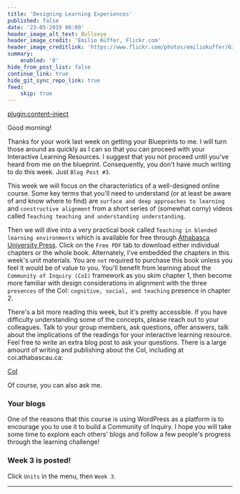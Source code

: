 ```yaml
---
title: 'Designing Learning Experiences'
published: false
date: '23-05-2019 00:00'
header_image_alt_text: Bullseye
header_image_credit: 'Emilio Küffer, Flickr.com'
header_image_creditlink: 'https://www.flickr.com/photos/emiliokuffer/6384294717/'
summary:
    enabled: '0'
hide_from_post_list: false
continue_link: true
hide_git_sync_repo_link: true
feed:
    skip: true
---
```


[plugin:content-inject](/edci335/home/_important-reminders)

Good morning!

Thanks for your work last week on getting your Blueprints to me. I will turn those around as quickly as I can so that you can proceed with your Interactive Learning Resources. I suggest that you not proceed until you've heard from me on the blueprint. Consequently, you don't have much writing to do this week. Just `Blog Post #3`.

This week we will focus on the characteristics of a well-designed online course. Some key terms that you'll need to understand (or at least be aware of and know where to find) are `surface and deep approaches to learning` and `constructive alignment` from a short series of (somewhat corny) videos called `Teaching teaching and understanding understanding`.

Then we will dive into a very practical book called `Teaching in blended learning environments` which is available for free through [Athabasca University Press](http://aupress.ca/index.php/books/120229). Click on the `Free PDF` tab to download either individual chapters or the whole book. Alternately, I've embedded the chapters in this week's unit materials. You are `not` required to purchase this book unless you feel it would be of value to you. You'll benefit from learning about the `Community of Inquiry (CoI)` framework as you skim chapter 1, then become more familiar with design considerations in alignment with the three `presences` of the CoI: `cognitive, social, and teaching` presence in chapter 2.

There's a bit more reading this week, but it's pretty accessible. If you have difficulty understanding some of the concepts, please reach out to your colleagues. Talk to your group members, ask questions, offer answers, talk about the implications of the readings for your interactive learning resource. Feel free to write an extra blog post to ask your questions. There is a large amount of writing and publishing about the CoI, including at coi.athabascau.ca:

<a class="embedly-card" data-card-controls="0" href="https://coi.athabascau.ca/">CoI</a>
<script async src="//cdn.embedly.com/widgets/platform.js" charset="UTF-8"></script>

Of course, you can also ask me.

### Your blogs

One of the reasons that this course is using WordPress as a platform is to encourage you to use it to build a Community of Inquiry. I hope you will take some time to explore each others' blogs and follow a few people's progress through the learning challenge!

### Week 3 is posted!

Click `Units` in the menu, then `Week 3`.

---
